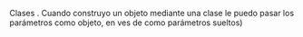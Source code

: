 
Clases
. Cuando construyo un objeto mediante una clase le puedo pasar los parámetros como objeto, en ves de como parámetros sueltos)
